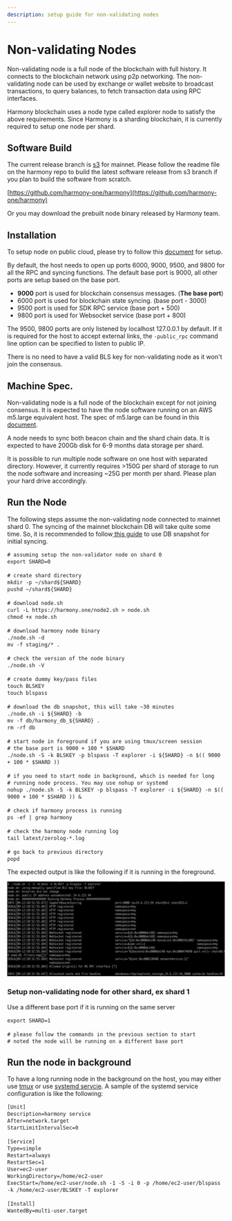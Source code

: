 ```yaml
---
description: setup guide for non-validating nodes
---
```


# Non-validating Nodes

Non-validating node is a full node of the blockchain with full history. It connects to the blockchain network using p2p networking. The non-validating node can be used by exchange or wallet website to broadcast transactions, to query balances, to fetch transaction data using RPC interfaces.

Harmony blockchain uses a node type called explorer node to satisfy the above requirements. Since Harmony is a sharding blockchain, it is currently required to setup one node per shard.

## Software Build

The current release branch is [s3](https://github.com/harmony-one/harmony/tree/s3) for mainnet. Please follow the readme file on the harmony repo to build the latest software release from s3 branch if you plan to build the software from scratch.

[https://github.com/harmony-one/harmony](https://github.com/harmony-one/harmony)

Or you may download the prebuilt node binary released by Harmony team.

## Installation

To setup node on public cloud, please try to follow this [document](https://nodes.harmony.one/foundational-node-playbook/setting-up-your-node/setupnode) for setup.

By default, the host needs to open up ports 6000, 9000, 9500, and 9800 for all the RPC and syncing functions. The default base port is 9000, all other ports are setup based on the base port.

* **9000** port is used for blockchain consensus messages. \(**The base port**\)
* 6000 port is used for blockchain state syncing. \(base port - 3000\)
* 9500 port is used for SDK RPC service \(base port + 500\)
* 9800 port is used for Websocket service \(base port + 800\)

The 9500, 9800 ports are only listened by localhost 127.0.0.1 by default. If it is required for the host to accept external links, the `-public_rpc` command line option can be specified to listen to public IP.

There is no need to have a valid BLS key for non-validating node as it won't join the consensus.

## Machine Spec.

Non-validating node is a full node of the blockchain except for not joining consensus. It is expected to have the node software running on an AWS m5.large equivalent host. The spec of m5.large can be found in this [document](https://aws.amazon.com/ec2/instance-types/m5/).

A node needs to sync both beacon chain and the shard chain data. It is expected to have 200Gb disk for 6-9 months data storage per shard.

It is possible to run multiple node software on one host with separated directory. However, it currently requires &gt;150G per shard of storage to run the node software and increasing ~25G per month per shard. Please plan your hard drive accordingly.

## Run the Node

The following steps assume the non-validating node connected to mainnet shard 0. The syncing of the mainnet blockchain DB will take quite some time. So, it is recommended to follow[ this guide](https://nodes.harmony.one/foundational-node-playbook/fast-state-syncing-using-db-snapshot) to use DB snapshot for initial syncing.

```text
# assuming setup the non-validator node on shard 0
export SHARD=0

# create shard directory
mkdir -p ~/shard${SHARD}
pushd ~/shard${SHARD}

# download node.sh
curl -L https://harmony.one/node2.sh > node.sh
chmod +x node.sh

# download harmony node binary
./node.sh -d
mv -f staging/* .

# check the version of the node binary
./node.sh -V

# create dummy key/pass files
touch BLSKEY
touch blspass

# download the db snapshot, this will take ~30 minutes
./node.sh -i ${SHARD} -b
mv -f db/harmony_db_${SHARD} .
rm -rf db

# start node in foreground if you are using tmux/screen session
# the base port is 9000 + 100 * $SHARD
./node.sh -S -k BLSKEY -p blspass -T explorer -i ${SHARD} -n $(( 9000 + 100 * $SHARD ))

# if you need to start node in background, which is needed for long
# running node process. You may use nohup or systemd
nohup ./node.sh -S -k BLSKEY -p blspass -T explorer -i ${SHARD} -n $(( 9000 + 100 * $SHARD )) &

# check if harmony process is running
ps -ef | grep harmony

# check the harmony node running log
tail latest/zerolog-*.log

# go back to previous directory
popd
```

The expected output is like the following if it is running in the foreground.

![output of running non-validating node](../../../.gitbook/assets/screen-shot-2019-09-12-at-8.55.13-pm.png)

### Setup non-validating node for other shard, ex shard 1

Use a different base port if it is running on the same server

```text
export SHARD=1

# please follow the commands in the previous section to start
# noted the node will be running on a different base port
```

## Run the node in background

To have a long running node in the background on the host, you may either use [tmux](https://github.com/tmux/tmux) or use [systemd servcie](http://man7.org/linux/man-pages/man5/systemd.service.5.html). A sample of the systemd service configuration is like the following:

```text
[Unit]
Description=harmony service
After=network.target
StartLimitIntervalSec=0

[Service]
Type=simple
Restart=always
RestartSec=1
User=ec2-user
WorkingDirectory=/home/ec2-user
ExecStart=/home/ec2-user/node.sh -1 -S -i 0 -p /home/ec2-user/blspass -k /home/ec2-user/BLSKEY -T explorer

[Install]
WantedBy=multi-user.target
```

